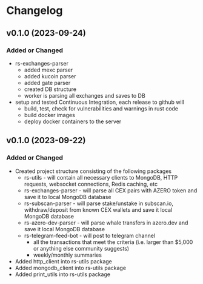 # Changelog

## v0.1.0 (2023-09-24)

### Added or Changed

- rs-exchanges-parser
  - added mexc parser
  - added kucoin parser
  - added gate parser
  - created DB structure
  - worker is parsing all exchanges and saves to DB
- setup and tested Continuous Integration, each release to github will
  - build, test, check for vulnerabilities and warnings in rust code
  - build docker images
  - deploy docker containers to the server

## v0.1.0 (2023-09-22)

### Added or Changed

- Created project structure consisting of the following packages
  - rs-utils - will contain all necessary clients to MongoDB, HTTP requests, websocket connections, Redis caching, etc
  - rs-exchanges-parser - will parse all CEX pairs with AZERO token and save it to local MongoDB database
  - rs-subscan-parser - will parse stake/unstake in subscan.io, withdraw/deposit from known CEX wallets and save it local MongoDB database
  - rs-azero-dev-parser - will parse whale transfers in azero.dev and save it local MongoDB database
  - rs-telegram-feed-bot - will post to telegram channel
    - all the transactions that meet the criteria (i.e. larger than $5,000 or anything else community suggests)
    - weekly/monthly summaries
- Added http_client into rs-utils package
- Added mongodb_client into rs-utils package
- Added print_utils into rs-utils package
